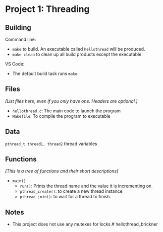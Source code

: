 # Project 1: Threading

## Building


Command line:

* `make` to build. An executable called `hellothread` will be produced.
* `make clean` to clean up all build products except the executable.
<!-- * `make pristine` to clean up all build products entirely. -->

VS Code:

* The default build task runs `make`.

## Files

_[List files here, even if you only have one. Headers are optional.]_

* `hellothread.c`: The main code to launch the program
* `Makefile`: To compile the program to executable

## Data

`pthread_t thread1, thread2` thread variables


## Functions

_[This is a tree of functions and their short descriptions]_

* `main()`
  * `run()`: Prints the thread name and the value it is incrementing on.
  * `pthread_create()`: to create a new thread instance
  * `pthread_join()`: to wait for a thread to finish.
    

## Notes

* This project does not use any mutexes for locks.# hellothread_brickner
